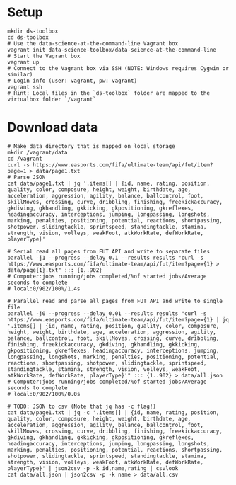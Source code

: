 # Setup

	mkdir ds-toolbox
	cd ds-toolbox
	# Use the data-science-at-the-command-line Vagrant box
	vagrant init data-science-toolbox/data-science-at-the-command-line
	# Start the Vagrant box
	vagrant up
	# Connect to the Vagrant box via SSH (NOTE: Windows requires Cygwin or similar)
	# Login info (user: vagrant, pw: vagrant)
	vagrant ssh
	# Hint: Local files in the `ds-toolbox` folder are mapped to the virtualbox folder `/vagrant`
	
	
# Download data 

	# Make data directory that is mapped on local storage
	mkdir /vagrant/data
	cd /vagrant
	curl -s https://www.easports.com/fifa/ultimate-team/api/fut/item?page=1 > data/page1.txt
	# Parse JSON
	cat data/page1.txt | jq '.items[] | {id, name, rating, position, quality, color, composure, height, weight, birthdate, age, acceleration, aggression, agility, balance, ballcontrol, foot, skillMoves, crossing, curve, dribbling, finishing, freekickaccuracy, gkdiving, gkhandling, gkkicking, gkpositioning, gkreflexes, headingaccuracy, interceptions, jumping, longpassing, longshots, marking, penalties, positioning, potential, reactions, shortpassing, shotpower, slidingtackle, sprintspeed, standingtackle, stamina, strength, vision, volleys, weakFoot, atkWorkRate, defWorkRate, playerType}'

	# Serial read all pages from FUT API and write to separate files
	parallel -j1 --progress --delay 0.1 --results results "curl -s https://www.easports.com/fifa/ultimate-team/api/fut/item?page={1} > data/page{1}.txt" ::: {1..902}
	# Computer:jobs running/jobs completed/%of started jobs/Average seconds to complete
	# local:0/902/100%/1.4s

	# Parallel read and parse all pages from FUT API and write to single file
	parallel -j0 --progress --delay 0.01 --results results "curl -s https://www.easports.com/fifa/ultimate-team/api/fut/item?page={1} | jq '.items[] | {id, name, rating, position, quality, color, composure, height, weight, birthdate, age, acceleration, aggression, agility, balance, ballcontrol, foot, skillMoves, crossing, curve, dribbling, finishing, freekickaccuracy, gkdiving, gkhandling, gkkicking, gkpositioning, gkreflexes, headingaccuracy, interceptions, jumping, longpassing, longshots, marking, penalties, positioning, potential, reactions, shortpassing, shotpower, slidingtackle, sprintspeed, standingtackle, stamina, strength, vision, volleys, weakFoot, atkWorkRate, defWorkRate, playerType}'" ::: {1..902} > data/all.json
	# Computer:jobs running/jobs completed/%of started jobs/Average seconds to complete
	# local:0/902/100%/0.0s

	# TODO: JSON to csv (Note that jq has -c flag!)
	cat data/page1.txt | jq -c '.items[] | {id, name, rating, position, quality, color, composure, height, weight, birthdate, age, acceleration, aggression, agility, balance, ballcontrol, foot, skillMoves, crossing, curve, dribbling, finishing, freekickaccuracy, gkdiving, gkhandling, gkkicking, gkpositioning, gkreflexes, headingaccuracy, interceptions, jumping, longpassing, longshots, marking, penalties, positioning, potential, reactions, shortpassing, shotpower, slidingtackle, sprintspeed, standingtackle, stamina, strength, vision, volleys, weakFoot, atkWorkRate, defWorkRate, playerType}' | json2csv -p -k id,name,rating | csvlook
	cat data/all.json | json2csv -p -k name > data/all.csv





	
